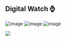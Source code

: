 ## Digital Watch ⌚

![image](https://img.shields.io/badge/HTML5-E34F26?style=for-the-badge&logo=html5&logoColor=white)
![image](https://img.shields.io/badge/CSS3-1572B6?style=for-the-badge&logo=css3&logoColor=white)
![image](https://img.shields.io/badge/JavaScript-323330?style=for-the-badge&logo=javascript&logoColor=F7DF1E)

<img src="https://user-images.githubusercontent.com/115597015/223149833-14cd3d3b-e192-4be9-8ce1-b22571428f3e.png" />


